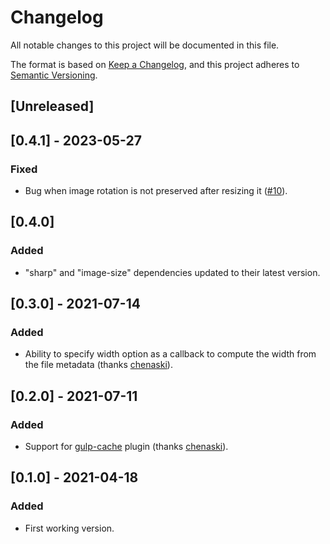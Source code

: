 # Changelog

All notable changes to this project will be documented in this file.

The format is based on [Keep a Changelog](https://keepachangelog.com/en/1.0.0/),
and this project adheres to [Semantic Versioning](https://semver.org/spec/v2.0.0.html).

## [Unreleased]

## [0.4.1] - 2023-05-27

### Fixed

- Bug when image rotation is not preserved after resizing it ([#10](https://github.com/khalyomede/gulp-sharp-responsive/issues/10)).

## [0.4.0]

### Added

- "sharp" and "image-size" dependencies updated to their latest version.

## [0.3.0] - 2021-07-14

### Added

- Ability to specify width option as a callback to compute the width from the file metadata (thanks [chenaski](https://github.com/chenaski)).

## [0.2.0] - 2021-07-11

### Added

- Support for [gulp-cache](https://github.com/jgable/gulp-cache#one-to-many-caching) plugin (thanks [chenaski](https://github.com/chenaski)).

## [0.1.0] - 2021-04-18

### Added

- First working version.
